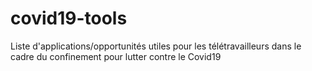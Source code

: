 # covid19-tools
Liste d'applications/opportunités utiles pour les télétravailleurs dans le cadre du confinement pour lutter contre le Covid19
